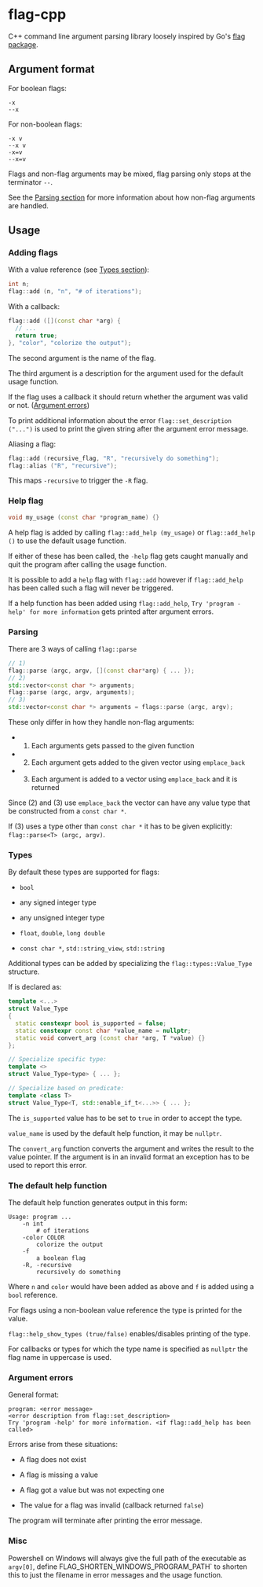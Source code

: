# flag-cpp

C++ command line argument parsing library loosely inspired by Go's [flag package](https://pkg.go.dev/flag).

## Argument format

For boolean flags:

```
-x
--x
```

For non-boolean flags:

```
-x v
--x v
-x=v
--x=v
```

Flags and non-flag arguments may be mixed, flag parsing only stops at the terminator `--`.

See the [Parsing section](#parsing) for more information about how non-flag arguments are handled.

## Usage

### Adding flags

With a value reference (see [Types section](#types)):
```cpp
int n;
flag::add (n, "n", "# of iterations");
```
With a callback:
```cpp
flag::add ([](const char *arg) {
  // ...
  return true;
}, "color", "colorize the output");
```

The second argument is the name of the flag.

The third argument is a description for the argument used for the default usage function.

If the flag uses a callback it should return whether the argument was valid or not. ([Argument errors](#argument-errors))

To print additional information about the error `flag::set_description ("...")` is used to print the given string after the argument error message.

Aliasing a flag:

```cpp
flag::add (recursive_flag, "R", "recursively do something");
flag::alias ("R", "recursive");
```

This maps `-recursive` to trigger the `-R` flag.

### Help flag

```cpp
void my_usage (const char *program_name) {}
```

A help flag is added by calling `flag::add_help (my_usage)` or `flag::add_help ()` to use the default usage function.

If either of these has been called, the `-help` flag gets caught manually and quit the program after calling the usage function.

It is possible to add a `help` flag with `flag::add` however if `flag::add_help` has been called such a flag will never be triggered.

If a help function has been added using `flag::add_help`, `Try 'program -help' for more information` gets printed after argument errors.

###  Parsing

There are 3 ways of calling `flag::parse`
```cpp
// 1)
flag::parse (argc, argv, [](const char*arg) { ... });
// 2)
std::vector<const char *> arguments;
flag::parse (argc, argv, arguments);
// 3)
std::vector<const char *> arguments = flags::parse (argc, argv);
```

These only differ in how they handle non-flag arguments:

- 1) Each arguments gets passed to the given function

- 2) Each argument gets added to the given vector using `emplace_back`

- 3) Each argument is added to a vector using `emplace_back` and it is returned

Since (2) and (3) use `emplace_back` the vector can have any value type that be constructed from a `const char *`.

If (3) uses a type other than `const char *` it has to be given explicitly: `flag::parse<T> (argc, argv)`.

### Types

By default these types are supported for flags:

- `bool`

- any signed integer type

- any unsigned integer type

- `float`, `double`, `long double`

- `const char *`, `std::string_view`, `std::string`

Additional types can be added by specializing the `flag::types::Value_Type` structure.

If is declared as:

```cpp
template <...>
struct Value_Type
{
  static constexpr bool is_supported = false;
  static constexpr const char *value_name = nullptr;
  static void convert_arg (const char *arg, T *value) {}
};

// Specialize specific type:
template <>
struct Value_Type<type> { ... };

// Specialize based on predicate:
template <class T>
struct Value_Type<T, std::enable_if_t<...>> { ... };
```

The `is_supported` value has to be set to `true` in order to accept the type.

`value_name` is used by the default help function, it may be `nullptr`.

The `convert_arg` function converts the argument and writes the result to the value pointer.
If the argument is in an invalid format an exception has to be used to report this error.

### The default help function

The default help function generates output in this form:

```
Usage: program ...
    -n int
        # of iterations
    -color COLOR
        colorize the output
    -f
        a boolean flag
    -R, -recursive
        recursively do something
```

Where `n` and `color` would have been added as above and `f` is added using a `bool` reference.

For flags using a non-boolean value reference the type is printed for the value.

`flag::help_show_types (true/false)` enables/disables printing of the type.

For callbacks or types for which the type name is specified as `nullptr` the flag name in uppercase is used.

### Argument errors

General format:

```
program: <error message>
<error description from flag::set_description>
Try 'program -help' for more information. <if flag::add_help has been called>
```

Errors arise from these situations:

- A flag does not exist

- A flag is missing a value

- A flag got a value but was not expecting one

- The value for a flag was invalid (callback returned `false`)

The program will terminate after printing the error message.

### Misc

Powershell on Windows will always give the full path of the executable as `argv[0]`, define FLAG_SHORTEN_WINDOWS_PROGRAM_PATH` to shorten this to just the filename in error messages and the usage function.
